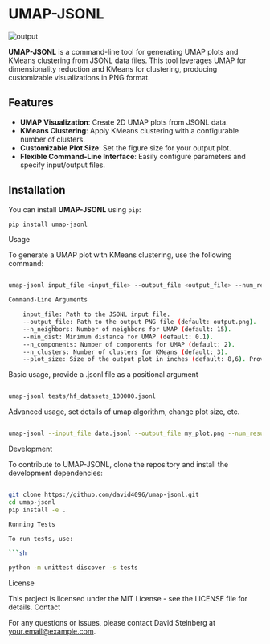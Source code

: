# UMAP-JSONL

![output](https://github.com/user-attachments/assets/942e4e7b-0382-42bc-8fa3-1fca1b007426)


**UMAP-JSONL** is a command-line tool for generating UMAP plots and KMeans clustering from JSONL data files. This tool leverages UMAP for dimensionality reduction and KMeans for clustering, producing customizable visualizations in PNG format.

## Features

- **UMAP Visualization**: Create 2D UMAP plots from JSONL data.
- **KMeans Clustering**: Apply KMeans clustering with a configurable number of clusters.
- **Customizable Plot Size**: Set the figure size for your output plot.
- **Flexible Command-Line Interface**: Easily configure parameters and specify input/output files.

## Installation

You can install **UMAP-JSONL** using `pip`:

```sh
pip install umap-jsonl
```

Usage

To generate a UMAP plot with KMeans clustering, use the following command:

```sh

umap-jsonl input_file <input_file> --output_file <output_file> --num_results <num_results> --n_neighbors <n_neighbors> --min_dist <min_dist> --n_components <n_components> --n_clusters <n_clusters> --plot_size <width> <height>

Command-Line Arguments

    input_file: Path to the JSONL input file.
    --output_file: Path to the output PNG file (default: output.png).
    --n_neighbors: Number of neighbors for UMAP (default: 15).
    --min_dist: Minimum distance for UMAP (default: 0.1).
    --n_components: Number of components for UMAP (default: 2).
    --n_clusters: Number of clusters for KMeans (default: 3).
    --plot_size: Size of the output plot in inches (default: 8,6). Provide width and height separated by a comma.

```

Basic usage, provide a .jsonl file as a positional argument

```sh

umap-jsonl tests/hf_datasets_100000.jsonl

```

Advanced usage, set details of umap algorithm, change plot size, etc.

```sh

umap-jsonl --input_file data.jsonl --output_file my_plot.png --num_results 10 --n_neighbors 15 --min_dist 0.2 --n_components 2 --n_clusters 4 --plot_size 10 8

```

Development

To contribute to UMAP-JSONL, clone the repository and install the development dependencies:

```sh

git clone https://github.com/david4096/umap-jsonl.git
cd umap-jsonl
pip install -e .

Running Tests

To run tests, use:

```sh

python -m unittest discover -s tests

```

License

This project is licensed under the MIT License - see the LICENSE file for details.
Contact

For any questions or issues, please contact David Steinberg at your.email@example.com.
